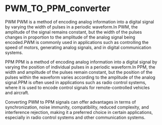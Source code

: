 # PWM_TO_PPM_converter

PWM
PWM is a method of encoding analog information into a digital signal by varying the width of pulses in a periodic waveform.In PWM, the amplitude of the signal remains constant, but the width of the pulses changes in proportion to the amplitude of the analog signal being encoded.PWM is commonly used in applications such as controlling the speed of motors, generating analog signals, and in digital communication systems.

PPM
PPM is a method of encoding analog information into a digital signal by varying the position of individual pulses in a periodic waveform.In PPM, the width and amplitude of the pulses remain constant, but the position of the pulses within the waveform varies according to the amplitude of the analog signal.PPM is often used in applications such as radio control systems, where it is used to encode control signals for remote-controlled vehicles and aircraft.

Converting PWM to PPM signals can offer advantages in terms of synchronization, noise immunity, compatibility, reduced complexity, and interference rejection, making it a preferred choice in certain applications, especially in radio control systems and other communication systems.





